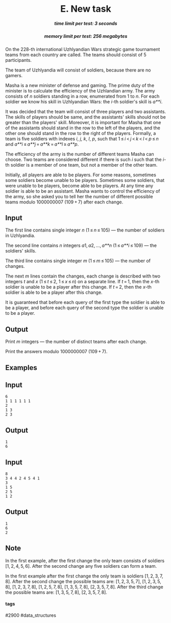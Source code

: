 <h1 style='text-align: center;'> E. New task</h1>

<h5 style='text-align: center;'>time limit per test: 3 seconds</h5>
<h5 style='text-align: center;'>memory limit per test: 256 megabytes</h5>

On the 228-th international Uzhlyandian Wars strategic game tournament teams from each country are called. The teams should consist of 5 participants.

The team of Uzhlyandia will consist of soldiers, because there are no gamers.

Masha is a new minister of defense and gaming. The prime duty of the minister is to calculate the efficiency of the Uzhlandian army. The army consists of *n* soldiers standing in a row, enumerated from 1 to *n*. For each soldier we know his skill in Uzhlyandian Wars: the *i*-th soldier's skill is *a**i*.

It was decided that the team will consist of three players and two assistants. The skills of players should be same, and the assistants' skills should not be greater than the players' skill. Moreover, it is important for Masha that one of the assistants should stand in the row to the left of the players, and the other one should stand in the row to the right of the players. Formally, a team is five soldiers with indexes *i*, *j*, *k*, *l*, *p*, such that 1 ≤ *i* < *j* < *k* < *l* < *p* ≤ *n* and *a**i* ≤ *a**j* = *a**k* = *a**l* ≥ *a**p*. 

The efficiency of the army is the number of different teams Masha can choose. Two teams are considered different if there is such *i* such that the *i*-th soldier is a member of one team, but not a member of the other team.

Initially, all players are able to be players. For some reasons, sometimes some soldiers become unable to be players. Sometimes some soldiers, that were unable to be players, become able to be players. At any time any soldier is able to be an assistant. Masha wants to control the efficiency of the army, so she asked you to tell her the number of different possible teams modulo 1000000007 (109 + 7) after each change. 

## Input

The first line contains single integer *n* (1 ≤ *n* ≤ 105) — the number of soldiers in Uzhlyandia.

The second line contains *n* integers *a*1, *a*2, ..., *a**n* (1 ≤ *a**i* ≤ 109) — the soldiers' skills.

The third line contains single integer *m* (1 ≤ *m* ≤ 105) — the number of changes.

The next *m* lines contain the changes, each change is described with two integers *t* and *x* (1 ≤ *t* ≤ 2, 1 ≤ *x* ≤ *n*) on a separate line. If *t* = 1, then the *x*-th soldier is unable to be a player after this change. If *t* = 2, then the *x*-th soldier is able to be a player after this change. 

It is guaranteed that before each query of the first type the soldier is able to be a player, and before each query of the second type the soldier is unable to be a player.

## Output

Print *m* integers — the number of distinct teams after each change.

Print the answers modulo 1000000007 (109 + 7). 

## Examples

## Input


```
6  
1 1 1 1 1 1  
2  
1 3  
2 3  

```
## Output


```
1  
6  

```
## Input


```
8  
3 4 4 2 4 5 4 1  
3  
1 5  
2 5  
1 2  

```
## Output


```
1  
6  
2  

```
## Note

In the first example, after the first change the only team consists of soldiers [1, 2, 4, 5, 6]. After the second change any five soldiers can form a team.

In the first example after the first change the only team is soldiers [1, 2, 3, 7, 8]. After the second change the possible teams are: [1, 2, 3, 5, 7], [1, 2, 3, 5, 8], [1, 2, 3, 7, 8], [1, 2, 5, 7, 8], [1, 3, 5, 7, 8], [2, 3, 5, 7, 8]. After the third change the possible teams are: [1, 3, 5, 7, 8], [2, 3, 5, 7, 8].



#### tags 

#2900 #data_structures 